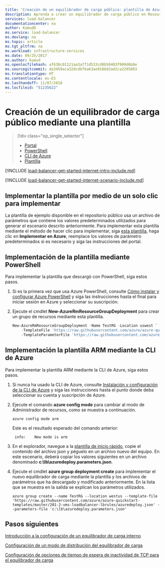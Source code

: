 ```yaml
---
title: 'Creación de un equilibrador de carga público: plantilla de Azure | Microsoft Docs'
description: Aprenda a crear un equilibrador de carga público en Resource Manager con una plantilla
services: load-balancer
documentationcenter: na
author: KumudD
ms.service: load-balancer
ms.devlang: na
ms.topic: article
ms.tgt_pltfrm: na
ms.workload: infrastructure-services
ms.date: 09/25/2017
ms.author: kumud
ms.openlocfilehash: af638c01121aa3a7f1d533cd8b50403f909d6b8e
ms.sourcegitcommit: da3459aca32dcdbf6a63ae9186d2ad2ca2295893
ms.translationtype: HT
ms.contentlocale: es-ES
ms.lasthandoff: 11/07/2018
ms.locfileid: "51235622"
---
```

# <a name="creating-a-public-load-balancer-using-a-template"></a>Creación de un equilibrador de carga público mediante una plantilla

> [!div class="op_single_selector"]
> * [Portal](../load-balancer/load-balancer-get-started-internet-portal.md)
> * [PowerShell](../load-balancer/load-balancer-get-started-internet-arm-ps.md)
> * [CLI de Azure](../load-balancer/load-balancer-get-started-internet-arm-cli.md)
> * [Plantilla](../load-balancer/load-balancer-get-started-internet-arm-template.md)



[!INCLUDE [load-balancer-get-started-internet-intro-include.md](../../includes/load-balancer-get-started-internet-intro-include.md)]

[!INCLUDE [load-balancer-get-started-internet-scenario-include.md](../../includes/load-balancer-get-started-internet-scenario-include.md)]

## <a name="deploy-the-template-by-using-click-to-deploy"></a>Implementar la plantilla por medio de un solo clic para implementar

La plantilla de ejemplo disponible en el repositorio público usa un archivo de parámetros que contiene los valores predeterminados utilizados para generar el escenario descrito anteriormente. Para implementar esta plantilla mediante el método de hacer clic para implementar, siga [esta plantilla](https://go.microsoft.com/fwlink/?LinkId=544801), haga clic en **Implementar en Azure**, reemplace los valores de parámetro predeterminados si es necesario y siga las instrucciones del portal.

## <a name="deploy-the-template-by-using-powershell"></a>Implementación de la plantilla mediante PowerShell

Para implementar la plantilla que descargó con PowerShell, siga estos pasos.

1. Si es la primera vez que usa Azure PowerShell, consulte [Cómo instalar y configurar Azure PowerShell](/powershell/azure/overview) y siga las instrucciones hasta el final para iniciar sesión en Azure y seleccionar su suscripción.
2. Ejecute el cmdlet **New-AzureRmResourceGroupDeployment** para crear un grupo de recursos mediante esta plantilla.

    ```powershell
    New-AzureRmResourceGroupDeployment -Name TestRG -Location uswest `
        -TemplateFile 'https://raw.githubusercontent.com/azure/azure-quickstart-templates/master/201-2-vms-loadbalancer-lbrules/azuredeploy.json' `
        -TemplateParameterFile 'https://raw.githubusercontent.com/azure/azure-quickstart-templates/master/201-2-vms-loadbalancer-lbrules/azuredeploy.parameters.json'
    ```

## <a name="deploy-the-template-by-using-the-azure-cli"></a>Implementación la plantilla ARM mediante la CLI de Azure

Para implementar la plantilla ARM mediante la CLI de Azure, siga estos pasos.

1. Si nunca ha usado la CLI de Azure, consulte [Instalación y configuración de la CLI de Azure](../cli-install-nodejs.md) y siga las instrucciones hasta el punto donde deba seleccionar su cuenta y suscripción de Azure.
2. Ejecute el comando **azure config mode** para cambiar al modo de Administrador de recursos, como se muestra a continuación.

    ```azurecli
    azure config mode arm
    ```

    Este es el resultado esperado del comando anterior:

        info:    New mode is arm

3. En el explorador, navegue a la [plantilla de inicio rápido](https://github.com/Azure/azure-quickstart-templates/tree/master/201-2-vms-loadbalancer-lbrules), copie el contenido del archivo json y péguelo en un archivo nuevo del equipo. En este escenario, deberá copiar los valores siguientes en un archivo denominado **c:\lb\azuredeploy.parameters.json**.
4. Ejecute el cmdlet **azure group deployment create** para implementar el nuevo equilibrador de carga mediante la plantilla y los archivos de parámetros que ha descargado y modificado anteriormente. En la lista que se muestra en la salida se explican los parámetros utilizados.

    ```azurecli
    azure group create --name TestRG --location westus --template-file 'https://raw.githubusercontent.com/azure/azure-quickstart-templates/master/201-2-vms-loadbalancer-lbrules/azuredeploy.json' --parameters-file 'c:\lb\azuredeploy.parameters.json'
    ```

## <a name="next-steps"></a>Pasos siguientes

[Introducción a la configuración de un equilibrador de carga interno](load-balancer-get-started-ilb-arm-ps.md)

[Configuración de un modo de distribución del equilibrador de carga](load-balancer-distribution-mode.md)

[Configuración de opciones de tiempo de espera de inactividad de TCP para el equilibrador de carga](load-balancer-tcp-idle-timeout.md)
